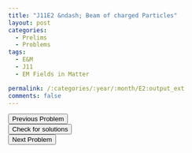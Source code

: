 ```yaml
---
title: "J11E2 &ndash; Beam of charged Particles"
layout: post
categories:
  - Prelims
  - Problems
tags:
  - E&M
  - J11
  - EM Fields in Matter

permalink: /:categories/:year/:month/E2:output_ext
comments: false
---
```

<object data="2011J2E.pdf" type="application/pdf" width="100%" height="500"></object>

<div class='navbar'>
	<div float='left'><button onclick="window.location='E1.html'" >Previous Problem</button></div>
	<div float='center'><button onclick="window.location='https://princetonprelim.com/prelim/26/'">Check for solutions</button></div>
	<div float='right'><button onclick="window.location='E3.html'" > Next Problem</button></div>
</div>
